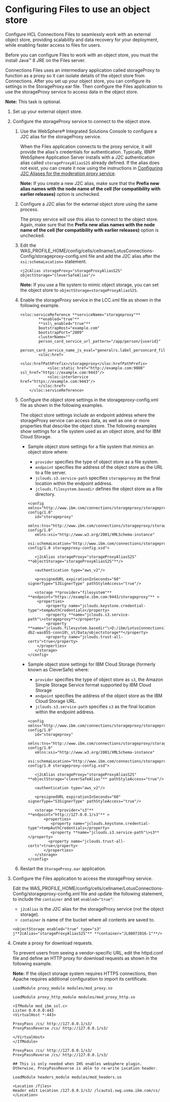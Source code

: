 # Configuring Files to use an object store

Configure HCL Connections Files to seamlessly work with an external object store, providing scalability and data recovery for your deployment, while enabling faster access to files for users.

Before you can configure Files to work with an object store, you must the install Java™ 8 JRE on the Files server.

Connections Files uses an intermediary application called storageProxy to function as a proxy so it can isolate details of the object store from Connections. After you set up your object store, you can configure its settings in the StorageProxy.ear file. Then configure the Files application to use the storageProxy service to access data in the object store.

**Note:** This task is optional.

1.  Set up your external object store.

2.  Configure the storageProxy service to connect to the object store.

    1.  Use the WebSphere® Integrated Solutions Console to configure a J2C alias for the storageProxy service.

        When the Files application connects to the proxy service, it will provide the alias's credentials for authentication. Typically, IBM® WebSphere Application Server installs with a J2C authentication alias called `storageProxyAliasS2S` already defined. If the alias does not exist, you can create it now using the instructions in [Configuring J2C Aliases for the moderation proxy service](t_admin_common_moderation_config_proxy_id.md).

        **Note:** If you create a new J2C alias, make sure that the **Prefix new alias names with the node name of the cell \(for compatibility with earlier releases\)** option is unchecked.

    2.  Configure a J2C alias for the external object store using the same process.

        The proxy service will use this alias to connect to the object store. Again, make sure that the **Prefix new alias names with the node name of the cell \(for compatibility with earlier releases\)** option is unchecked.

    3.  Edit the WAS\_PROFILE\_HOME/config/cells/cellname/LotusConnections-Config/storageproxy-config.xml file and add the J2C alias after the `xsi:schemaLocation=` statement.

        ```
        <j2cAlias storageProxy="storageProxyAliasS2S" objectStorage="cleverSafeAlias"/>
        ```

        **Note:** If you use a file system to mimic object storage, you can set the object store to `objectStorage=storageProxyAliasS2S`.

    4.  Enable the storageProxy service in the LCC.xml file as shown in the following example.

        ```
        <sloc:serviceReference **serviceName="storageproxy"**
                **enabled="true"**
                **ssl\_enabled="true"**
                bootstrapHost="example.com"
                bootstrapPort="2809"
                clusterName=""
                person_card_service_url_pattern="/app/person/{userid}"
                person_card_service_name_js_eval="generalrs.label_personcard_fileslink">
                <sloc:href>
                    <sloc:hrefPathPrefix>/storageproxy</sloc:hrefPathPrefix>
                    <sloc:static href="http://example.com:9080" ssl_href="https://example.com:9443"/>
                    <sloc:interService href="https://example.com:9443"/>
                </sloc:href>
            </sloc:serviceReference>
        ```

    5.  Configure the object store settings in the storageproxy-config.xml file as shown in the following examples.

        The object store settings include an endpoint address where the storageProxy service can access data, as well as one or more properties that describe the object store. The following examples show settings for a file system used as an object store, and for IBM Cloud Storage.

        -   Sample object store settings for a file system that mimics an object store where:

            -   `provider` specifies the type of object store as a file system.
            -   `endpoint` specifies the address of the object store as the URL to a file server.
            -   `jclouds.s3.service-path` specifies `storageproxy` as the final location within the endpoint address.
            -   `jclouds.filesystem.basedir` defines the object store as a file directory.
            ```
            <config xmlns="http://www.ibm.com/connections/storageproxy/storageproxy-config/1.0" 
               id="storageproxy" 
               xmlns:tns="http://www.ibm.com/connections/storageproxy/storageproxy-config/1.0" 
               xmlns:xsi="http://www.w3.org/2001/XMLSchema-instance" 
               xsi:schemaLocation="http://www.ibm.com/connections/storageproxy/storageproxy-config/1.0 storageproxy-config.xsd">
            
               <j2cAlias storageProxy="storageProxyAliasS2S" **objectStorage="storageProxyAliasS2S"**/>
               
               <authentication type="aws_v2"/>
               
               <presignedURL expirationInSeconds="60" signerType="S3SignerType" pathStyleAccess="true"/>
            
               <storage **provider="filesystem"** **endpoint="https://example.ibm.com:9443/storageproxy"** >
                <properties>
                    <property name="jclouds.keystone.credential-type">tempAuthCredentials</property>
                    <property **name="jclouds.s3.service-path"\>storageproxy**</property>
                    <property **name="jclouds.filesystem.basedir"\>D:/ibm/LotusConnections10-db2-was855-conn10\_st/Data/objectstorage**</property>
                    <property name="jclouds.trust-all-certs">true</property>
                </properties>
               </storage>
            </config>
            ```

        -   Sample object store settings for IBM Cloud Storage \(formerly known as CleverSafe\) where:

            -   `provider` specifies the type of object store as `s3`, the Amazon Simple Storage Service format supported by IBM Cloud Storage
            -   `endpoint` specifies the address of the object store as the IBM Cloud Storage URL.
            -   `jclouds.s3.service-path` specifies `s3` as the final location within the endpoint address.
            ```
            <config xmlns="http://www.ibm.com/connections/storageproxy/storageproxy-config/1.0" 
               id="storageproxy" 
               xmlns:tns="http://www.ibm.com/connections/storageproxy/storageproxy-config/1.0" 
               xmlns:xsi="http://www.w3.org/2001/XMLSchema-instance" 
               xsi:schemaLocation="http://www.ibm.com/connections/storageproxy/storageproxy-config/1.0 storageproxy-config.xsd">
            
               <j2cAlias storageProxy="storageProxyAliasS2S" **objectStorage="cleverSafeAlias"** pathStyleAccess="true"/>
               
               <authentication type="aws_v2"/>
            
               <presignedURL expirationInSeconds="60" signerType="S3SignerType" pathStyleAccess="true"/>
            
               <storage **provider="s3"** **endpoint="http://127.0.0.1/s3"** >
                   <properties>
                      <property name="jclouds.keystone.credential-type">tempAuthCredentials</property>
                      <property **name="jclouds.s3.service-path"\>s3**</property>
                     <property name="jclouds.trust-all-certs">true</property>
                   </properties>
               </storage>
            </config>
            ```

    6.  Restart the `StorageProxy.ear` application.

3.  Configure the Files application to access the storageProxy service.

    Edit the WAS\_PROFILE\_HOME/config/cells/cellname/LotusConnections-Config/storageproxy-config.xml file and update the following statement, to include the `container` and set `enabled="true"`:

    -   `j2cAlias` is the J2C alias for the storageProxy service \(not the object storage\).
    -   `container` is name of the bucket where all contents are saved to.
    ```
    <objectStorage enabled="true" type="s3" j**2cAlias="storageProxyAliasS2S"** **container="JL08072016-1"**/>
    ```

4.  Create a proxy for download requests.

    To prevent users from seeing a vendor-specific URL, edit the httpd.conf file and define an HTTP proxy for download requests as shown in the following example.

    **Note:** If the object storage system requires HTTPS connections, then Apache requires additional configuration to import its certificate.

    ```
    LoadModule proxy_module modules/mod_proxy.so
    
    LoadModule proxy_http_module modules/mod_proxy_http.so
    
    <IfModule mod_ibm_ssl.c>
    Listen 0.0.0.0:443
    <VirtualHost *:443>
    
    ProxyPass /cs/ http://127.0.0.1/s3/
    ProxyPassReverse /cs/ http://127.0.0.1/s3/
    
    </VirtualHost>
    </IfModule>
    
    ProxyPass /cs/ http://127.0.0.1/s3/
    ProxyPassReverse /cs/ http://127.0.0.1/s3/
    
    ## This is only needed when IHS enables websphere plugin. Otherwise, ProxyPassReverse is able to re-write Location header. 
    
    LoadModule headers_module modules/mod_headers.so
    
    <Location /files>
    Header edit Location /127.0.0.1/s3/ /lcauto1.swg.usma.ibm.com/cs/
    </Location>
    ```


